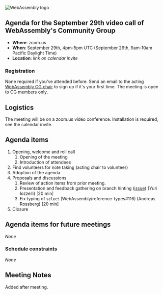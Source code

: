 ![WebAssembly logo](/images/WebAssembly.png)

## Agenda for the September 29th video call of WebAssembly's Community Group

- **Where**: zoom.us
- **When**: September 29th, 4pm-5pm UTC (September 29th, 9am-10am Pacific Daylight Time)
- **Location**: *link on calendar invite*

### Registration

None required if you've attended before. Send an email to the acting [WebAssembly CG chair](mailto:webassembly-cg-chair@chromium.org)
to sign up if it's your first time. The meeting is open to CG members only.

## Logistics

The meeting will be on a zoom.us video conference.
Installation is required, see the calendar invite.

## Agenda items

1. Opening, welcome and roll call
    1. Opening of the meeting
    1. Introduction of attendees
1. Find volunteers for note taking (acting chair to volunteer)
1. Adoption of the agenda
1. Proposals and discussions
    1. Review of action items from prior meeting.
    1. Presentation and feedback gathering on branch hinting ([issue](https://github.com/WebAssembly/design/issues/1363)) (Yuri Iozzelli) [20 min]
    1. Fix typing of `select` (WebAssembly/reference-types#116) (Andreas Rossberg) [20 min]
1. Closure

## Agenda items for future meetings

*None*

### Schedule constraints

*None*

## Meeting Notes

Added after meeting.
